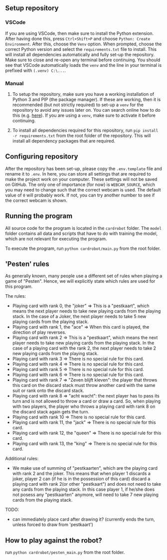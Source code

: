 ## Setup repository

### VSCode

If you are using VSCode, then make sure to install the Python extension. After having done this, press `Ctrl+Shift+P` and choose `Python: Create Environment`. After this, choose the `Venv` option. When prompted, choose the correct Python version and select the `requirements.txt` file to install. This will install all dependencies automatically and fully set-up the repository. Make sure to close and re-open any terminal before continuing. You should see that VSCode automatically loads the `venv` and the line in your terminal is prefixed with `(.venv) C:\...`.

### Manual

1. To setup the repository, make sure you have a working installation of Python 3 and PIP (the package manager). If these are working, then it is recommended (but not strictly required) to set-up a `venv` for the repository to avoid any issues later on. You can search online how to do this (e.g. [here](https://www.geeksforgeeks.org/create-virtual-environment-using-venv-python/)). If you are using a `venv`, make sure to activate it before continuing.

2. To install all dependencies required for this repository, run `pip install -r requirements.txt` from the root folder of the repository. This will install all dependency packages that are required.

## Configuring repository

After the repository has been set-up, please copy the `.env.template` file and rename it to `.env`. In here, you can store all settings that are required to make the project work on your computer. These settings will not be saved on GitHub. The only one of importance (for now) is `WEBCAM_SOURCE`, which you may need to change such that the correct webcam is used. The default value of `0` will probably work. If not, you can try another number to see if the correct webcam is shown.

## Running the program

All source code for the program is located in the `cardrobot` folder. The `model` folder contains all data and scripts that have to do with training the model, which are not relevant for executing the program.

To execute the program, run `python cardrobot/main.py` from the root folder.


## 'Pesten' rules

As generally known, many people use a different set of rules when playing a game of "Pesten".
Hence, we will explicitly state which rules are used for this program.

The rules:
* Playing card with rank 0, the "joker" => This is a "pestkaart", which means the next player needs to take new playing cards from the playing stack. 
                                            In the case of a Joker, the next player needs to take 5 new playing cards from the playing stack.
* Playing card with rank 1, the "ace" => When this card is played, the direction of play reverses.
* Playing card with rank 2 => This is a "pestkaart", which means the next player needs to take new playing cards from the playing stack. 
                              In the case of a playing card with the rank 2, the next player needs to take 2 new playing cards from the playing stack.
* Playing card with rank 3 => There is no special rule for this card.
* Playing card with rank 4 => There is no special rule for this card.
* Playing card with rank 5 => There is no special rule for this card.
* Playing card with rank 6 => There is no special rule for this card.
* Playing card with rank 7 => "Zeven blijft kleven": the player that throws this card on the discard stack must throw another card with the same suit or rank onto the discard stack.
* Playing card with rank 8 => "acht wacht": the next player has to pass its turn and is not allowed to throw a card or draw a card. 
                                            So, when playing with two players, the player who throws a playing card with rank 8 on the discard stack again gets the turn.
* Playing card with rank 10 => There is no special rule for this card.
* Playing card with rank 11, the "jack" => There is no special rule for this card.
* Playing card with rank 12, the "queen" => There is no special rule for this card.
* Playing card with rank 13, the "king" => There is no special rule for this card.

Additional rules:
* We make use of summing of "pestkaarten", which are the playing card with rank 2 and the joker. 
  This means that when player 1 discards a joker, player 2 can (if he is in the possession of this card) discard a playing card with rank 2(or other "pestkaart") 
  and does not need to take any cards from the playing stack.
  In this case player 1, if he/she does not posess any "pestkaarten" anymore, will need to take 7 new playing cards from the playing stack.

TODO:
* can immediately place card after drawing it? (currently ends the turn, unless forced to draw from 'pestkaart')

## How to play against the robot?

run `python cardrobot/pesten_main.py` from the root folder.